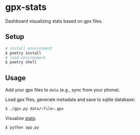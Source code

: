 gpx-stats
=========

Dashboard visualizing stats based on gpx files.


## Setup

```bash
# install environment
$ poetry install
# load environment
$ poetry shell
```


## Usage

Add your gpx files to `data` (e.g., sync from your phone).

Load gpx files, generate metadata and save to sqlite database:
```bash
$ ./gpx.py data/<file>.gpx
```

Visualize [stats](http://localhost:8050):
```bash
$ python app.py
```
